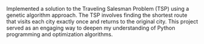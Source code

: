 Implemented a solution to the Traveling Salesman Problem (TSP) using a genetic algorithm approach. The TSP involves finding the shortest route that visits each city exactly once and returns to the original city. This project served as an engaging way to deepen my understanding of Python programming and optimization algorithms.
